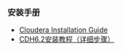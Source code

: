 ### 安装手册
* [Cloudera Installation Guide](https://docs.cloudera.com/documentation/enterprise/latest/topics/installation.html)
* [CDH6.2安装教程（详细步骤）](https://www.jianshu.com/p/610cce9f9026)
